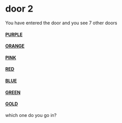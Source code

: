 # door 2  
You have entered the door and you see 7 other doors 
#### [PURPLE](../door_3/README.md)
#### [ORANGE](../door_3/README.md)
#### [PINK](../door_3/README.md)
#### [RED](../door_3/README.md)
#### [BLUE](../door_3/README.md)
#### [GREEN](../door_3/README.md)
#### [GOLD](../door_3/README.md)
which one do you go in?